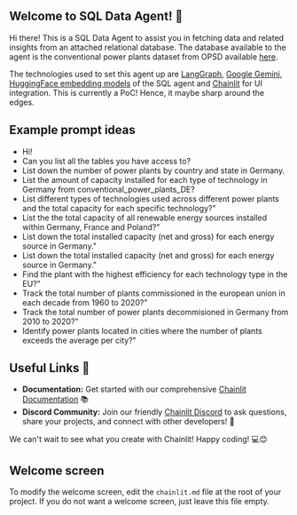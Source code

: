 ## Welcome to SQL Data Agent! 🤖

Hi there! This is a SQL Data Agent to assist you in fetching data and related insights from an attached relational database.
The database available to the agent is the conventional power plants dataset from OPSD available [here](https://data.open-power-system-data.org/conventional_power_plants/).

The technologies used to set this agent up are [LangGraph](https://langchain-ai.github.io/langgraph/tutorials/introduction/), [Google Gemini](https://gemini.google.com/app?hl=en-IN), [HuggingFace embedding models](https://huggingface.co/blog/getting-started-with-embeddings) of the SQL agent and [Chainlit](https://docs.chainlit.io/get-started/overview) for UI integration.
This is currently a PoC! Hence, it maybe sharp around the edges.

## Example prompt ideas

- Hi!
- Can you list all the tables you have access to?
- List down the number of power plants by country and state in Germany.
- List the amount of capacity installed for each type of technology in Germany from conventional_power_plants_DE?
- List different types of technologies used across different power plants and the total capacity for each specific technology?"
- List the the total capacity of all renewable energy sources installed within Germany, France and Poland?"
- List down the total installed capacity (net and gross) for each energy source in Germany."
- List down the total installed capacity (net and gross) for each energy source in Germany."
- Find the plant with the highest efficiency for each technology type in the EU?"
- Track the total number of plants commissioned in the european union in each decade from 1960 to 2020?"
- Track the total number of power plants decommisioned in Germany from 2010 to 2020?"
- Identify power plants located in cities where the number of plants exceeds the average per city?"

## Useful Links 🔗

- **Documentation:** Get started with our comprehensive [Chainlit Documentation](https://docs.chainlit.io) 📚
- **Discord Community:** Join our friendly [Chainlit Discord](https://discord.gg/k73SQ3FyUh) to ask questions, share your projects, and connect with other developers! 💬

We can't wait to see what you create with Chainlit! Happy coding! 💻😊

## Welcome screen

To modify the welcome screen, edit the `chainlit.md` file at the root of your project. If you do not want a welcome screen, just leave this file empty.
